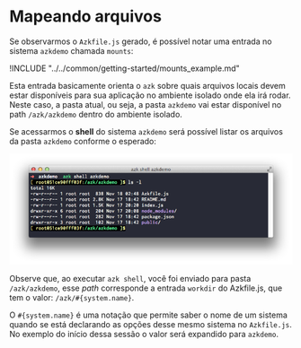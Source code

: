 # Mapeando arquivos

Se observarmos o `Azkfile.js` gerado, é possível notar uma entrada no sistema `azkdemo` chamada `mounts`:

!INCLUDE "../../common/getting-started/mounts_example.md"

Esta entrada basicamente orienta o `azk` sobre quais arquivos locais devem estar disponíveis para sua aplicação no ambiente isolado onde ela irá rodar. Neste caso, a pasta atual, ou seja, a pasta `azkdemo` vai estar disponível no path `/azk/azkdemo` dentro do ambiente isolado.

Se acessarmos o **shell** do sistema `azkdemo` será possível listar os arquivos da pasta `azkdemo` conforme o esperado:

![Figure 1-1](../resources/images/ls.png)

Observe que, ao executar `azk shell`, você foi enviado para pasta `/azk/azkdemo`, esse _path_ corresponde a entrada `workdir` do Azkfile.js, que tem o valor: `/azk/#{system.name}`.

O `#{system.name}` é uma notação que permite saber o nome de um sistema quando se está declarando as opções desse mesmo sistema no `Azkfile.js`. No exemplo do início dessa sessão o valor será expandido para `azkdemo`.

